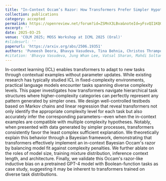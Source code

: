 ```yaml
---
title: "In-Context Occam’s Razor: How Transformers Prefer Simpler Hypotheses on the Fly"
collection: publications
category: accepted
permalink: https://openreview.net/forum?id=ZSMnX3LBva&noteId=yFsvQI1KQG
excerpt: ''
date: 2025-03-25
venue: 'COLM 2025; MOSS Workshop at ICML 2025 (Oral)'
#slidesurl: ''
paperurl: 'https://arxiv.org/abs/2506.19351'
authors: 'Puneesh Deora, Bhavya Vasudeva, Tina Behnia, Christos Thrampoulidis'
#citation: 'Bhavya Vasudeva, Jung Whan Lee, Vatsal Sharan, Mahdi Soltanolkotabi. &quot;The Rich and the Simple: On the Implicit Bias of Adam and SGD.&quot; <i> Under Review</i>.'
---
```


In-context learning (ICL) enables transformers to adapt to new tasks through contextual examples without parameter updates. While existing research has typically studied ICL in fixed-complexity environments, practical language models encounter tasks spanning diverse complexity levels. This paper investigates how transformers navigate hierarchical task structures where higher-complexity categories can perfectly represent any pattern generated by simpler ones. We design well-controlled testbeds based on Markov chains and linear regression that reveal transformers not only identify the appropriate complexity level for each task but also accurately infer the corresponding parameters--even when the in-context examples are compatible with multiple complexity hypotheses. Notably, when presented with data generated by simpler processes, transformers consistently favor the least complex sufficient explanation. We theoretically explain this behavior through a Bayesian framework, demonstrating that transformers effectively implement an in-context Bayesian Occam's razor by balancing model fit against complexity penalties. We further ablate on the roles of model size, training mixture distribution, inference context length, and architecture. Finally, we validate this Occam's razor-like inductive bias on a pretrained GPT-4 model with Boolean-function tasks as case study, suggesting it may be inherent to transformers trained on diverse task distributions.